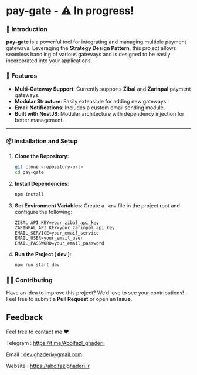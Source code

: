 
# pay-gate - ⚠️ In progress!

### 🎯 Introduction
**pay-gate** is a powerful tool for integrating and managing multiple payment gateways. Leveraging the **Strategy Design Pattern**, this project allows seamless handling of various gateways and is designed to be easily incorporated into your applications.

### 🚀 Features
- **Multi-Gateway Support**: Currently supports **Zibal** and **Zarinpal** payment gateways.
- **Modular Structure**: Easily extensible for adding new gateways.
- **Email Notifications**: Includes a custom email sending module.
- **Built with NestJS**: Modular architecture with dependency injection for better management.

---

### 📦 Installation and Setup

1. **Clone the Repository**:
    ```bash
    git clone <repository-url>
    cd pay-gate
    ```

2. **Install Dependencies**:
    ```bash
    npm install
    ```

3. **Set Environment Variables**:
    Create a `.env` file in the project root and configure the following:
    ```plaintext
    ZIBAL_API_KEY=your_zibal_api_key
    ZARINPAL_API_KEY=your_zarinpal_api_key
    EMAIL_SERVICE=your_email_service
    EMAIL_USER=your_email_user
    EMAIL_PASSWORD=your_email_password
    ```

4. **Run the Project ( dev )**:
    ```bash
    npm run start:dev
    ```



### 👨‍💻 Contributing
Have an idea to improve this project? We’d love to see your contributions! Feel free to submit a **Pull Request** or open an **Issue**.

## Feedback

Feel free to contact me  ❤️

Telegram : https://t.me/Abolfazl_ghaderii 

Email : dev.ghaderi@gmail.com   

Website : https://abolfazlghaderi.ir

